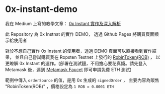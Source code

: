 # 0x-instant-demo

我在 Medium 上寫的教學文章： [0x Instant 實作及深入解析](https://medium.com/@robinpan)

此 Repository 為 0x Instnat 的實作 DEMO，
透過 Github Pages 將購買頁面顯示給使用者

對於不想自己實作 0x Instant 的使用者，透過 DEMO 頁面可以直接看到實作結果，
並且自己嘗試購買我在 Ropsten Testnet 上發行的 [RobinToken(ROB)](https://ropsten.etherscan.io/address/0xbcbe75079da5cf33d3e7a1712f6547161f46712b) ，
以更瞭解 0x Instant 的運作。(部署在測試鏈，不用擔心要花真錢。請先登入 Metamask 後，連到 [Metamask Faucet](https://faucet.metamask.io/) 即可申請免費 ETH 測試)


範例中傳入 `orderSource` 的值，是用 0x 生成的 `signedOrder` ，
主要內容為販售 "RobinToken(ROB)" ，價格設定為 `1 ROB = 0.0001 ETH`
